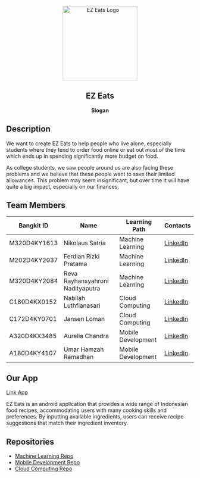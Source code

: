 <p align="center">
  <img src="" alt="EZ Eats Logo" width="200">
</p>
<h2 align="center"><strong>EZ Eats</strong></h2>
<p align="center"><strong>Slogan</strong></p>

## Description

We want to create EZ Eats to help people who live alone, especially students where they tend to order food online or eat out most of the time which ends up in spending significantly more budget on food.

As college students, we saw people around us are also facing these problems and we believe that these people want to save their limited allowances. This problem may seem insignificant, but over time it will have quite a big impact, especially on our finances.

## Team Members

| Bangkit ID | Name | Learning Path | Contacts |
|------------|------|---------------|----------|
| M320D4KY1613  | Nikolaus Satria | Machine Learning | [LinkedIn](https://www.linkedin.com/in/nikolaussatria/) |
| M202D4KY2037  | Ferdian Rizki Pratama | Machine Learning | [LinkedIn](https://www.linkedin.com/in/ferdian-rp/) |
| M320D4KY2084  | Reva Rayhansyahroni Nadityaputra | Machine Learning | [LinkedIn](https://www.linkedin.com/in/reva-rayhansyahroni-nadityaputra-1857a8300/) |
| C180D4KX0152  | Nabilah Luthfianasari | Cloud Computing | [LinkedIn](https://www.linkedin.com/in/nabilahluthfianasari/) |
| C172D4KY0701  | Jansen Loman | Cloud Computing | [LinkedIn](https://www.linkedin.com/in/jansenloman/) |
| A320D4KX3485  | Aurelia Chandra | Mobile Development | [LinkedIn](https://www.linkedin.com/in/aurelia-chandra/) |
| A180D4KY4107  | Umar Hamzah Ramadhan | Mobile Development | [LinkedIn](https://www.linkedin.com/in/umar-hamzah-ramadhan/) |

## Our App

[Link App]()

EZ Eats is an android application that provides a wide range of Indonesian food recipes, accommodating users with many cooking skills and preferences. By inputting available ingredients, users can receive recipe suggestions that match their ingredient inventory.

## Repositories

- [Machine Learning Repo](https://github.com/C241-PS498-EZEats/EZ-Eats_ML)
- [Mobile Development Repo]()
- [Cloud Computing Repo]()
